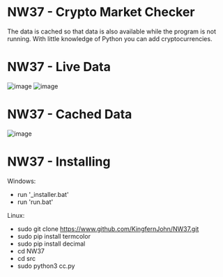 # NW37 - Crypto Market Checker

The data is cached so that data is also available while the program is not running.
With little knowledge of Python you can add cryptocurrencies.

# NW37 - Live Data

![image](https://user-images.githubusercontent.com/49335210/174479420-9364061c-1939-46d5-b40d-2bea4051021f.png) ![image](https://user-images.githubusercontent.com/49335210/174479431-53da0521-e893-4e38-832e-1809dcfb39fc.png)

# NW37 - Cached Data

![image](https://user-images.githubusercontent.com/49335210/174479513-a89f5444-e684-42c1-ab68-abc9ed2db79d.png)

# NW37 - Installing

Windows:
- run '_installer.bat'
- run 'run.bat'

Linux:
- sudo git clone https://www.github.com/KingfernJohn/NW37.git
- sudo pip install termcolor
- sudo pip install decimal
- cd NW37
- cd src
- sudo python3 cc.py


